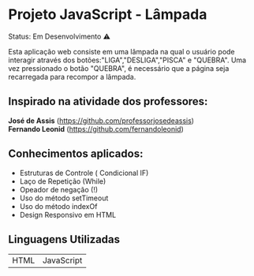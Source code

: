 <h1>Projeto JavaScript - Lâmpada</h1>

Status: Em Desenvolvimento ⚠️

Esta aplicação web consiste em uma lâmpada na qual o usuário pode interagir através dos botões:"LIGA","DESLIGA","PISCA" e "QUEBRA".
Uma vez pressionado o botão "QUEBRA", é necessário que a página seja recarregada para recompor a lâmpada.

<h2>Inspirado na atividade dos professores:</h2>

<strong>José de Assis</strong> (https://github.com/professorjosedeassis)<br>
<strong>Fernando Leonid</strong> (https://github.com/fernandoleonid)

<h2>Conhecimentos aplicados:</h2>

+ Estruturas de Controle ( Condicional IF)
+ Laço de Repetição (While)
+ Opeador de negação (!)
+ Uso do método setTimeout
+ Uso do método indexOf
+ Design Responsivo em HTML

<h2>Linguagens Utilizadas</h2>
<table>
<tr>
<td>HTML</td>
<td>JavaScript</td>
</tr>
</table>



